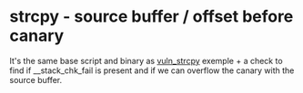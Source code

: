 # strcpy - source buffer / offset before canary

It's the same base script and binary as [vuln_strcpy](https://github.com/blackndoor/angr/tree/master/vuln_strcpy) exemple + a check to find if __stack_chk_fail is present and if we can overflow the canary with the source buffer.

